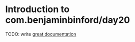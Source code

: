 # Introduction to com.benjaminbinford/day20

TODO: write [great documentation](http://jacobian.org/writing/what-to-write/)
